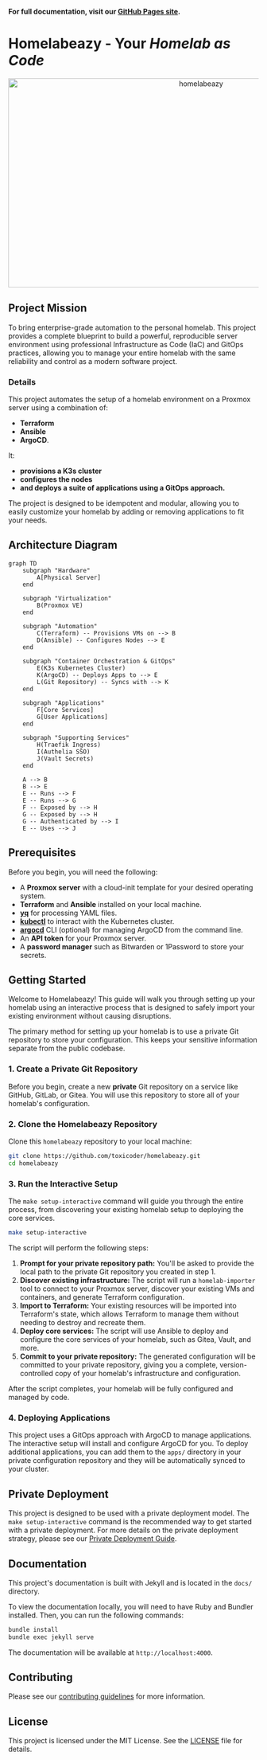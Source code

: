 **For full documentation, visit our [GitHub Pages site](https://toxicoder.github.io/homelabeazy).**

# Homelabeazy - Your _Homelab as Code_

<div align="center">
    <img width="760" height="420" alt="homelabeazy" src="https://github.com/user-attachments/assets/36680064-3e62-4a1b-b558-989c29bb0e9c" />
</div>

## Project Mission

To bring enterprise-grade automation to the personal homelab. This project provides a complete blueprint to build a powerful, reproducible server environment using professional Infrastructure as Code (IaC) and GitOps practices, allowing you to manage your entire homelab with the same reliability and control as a modern software project.

### Details

This project automates the setup of a homelab environment on a Proxmox server using a combination of:

* **Terraform**
* **Ansible**
* **ArgoCD**.

It:

- **provisions a K3s cluster**
- **configures the nodes**
- **and deploys a suite of applications using a GitOps approach.**

The project is designed to be idempotent and modular, allowing you to easily customize your homelab by adding or removing applications to fit your needs.

## Architecture Diagram

```mermaid
graph TD
    subgraph "Hardware"
        A[Physical Server]
    end

    subgraph "Virtualization"
        B(Proxmox VE)
    end

    subgraph "Automation"
        C(Terraform) -- Provisions VMs on --> B
        D(Ansible) -- Configures Nodes --> E
    end

    subgraph "Container Orchestration & GitOps"
        E(K3s Kubernetes Cluster)
        K(ArgoCD) -- Deploys Apps to --> E
        L(Git Repository) -- Syncs with --> K
    end

    subgraph "Applications"
        F[Core Services]
        G[User Applications]
    end

    subgraph "Supporting Services"
        H(Traefik Ingress)
        I(Authelia SSO)
        J(Vault Secrets)
    end

    A --> B
    B --> E
    E -- Runs --> F
    E -- Runs --> G
    F -- Exposed by --> H
    G -- Exposed by --> H
    G -- Authenticated by --> I
    E -- Uses --> J
```

## Prerequisites

Before you begin, you will need the following:

-   A **Proxmox server** with a cloud-init template for your desired operating system.
-   **Terraform** and **Ansible** installed on your local machine.
-   **[yq](https://github.com/mikefarah/yq#install)** for processing YAML files.
-   **[kubectl](https://kubernetes.io/docs/tasks/tools/install-kubectl/)** to interact with the Kubernetes cluster.
-   **[argocd](https://argo-cd.readthedocs.io/en/stable/cli_installation/)** CLI (optional) for managing ArgoCD from the command line.
-   An **API token** for your Proxmox server.
-   A **password manager** such as Bitwarden or 1Password to store your secrets.

## Getting Started

Welcome to Homelabeazy! This guide will walk you through setting up your homelab using an interactive process that is designed to safely import your existing environment without causing disruptions.

The primary method for setting up your homelab is to use a private Git repository to store your configuration. This keeps your sensitive information separate from the public codebase.

### 1. Create a Private Git Repository

Before you begin, create a new **private** Git repository on a service like GitHub, GitLab, or Gitea. You will use this repository to store all of your homelab's configuration.

### 2. Clone the Homelabeazy Repository

Clone this `homelabeazy` repository to your local machine:

```bash
git clone https://github.com/toxicoder/homelabeazy.git
cd homelabeazy
```

### 3. Run the Interactive Setup

The `make setup-interactive` command will guide you through the entire process, from discovering your existing homelab setup to deploying the core services.

```bash
make setup-interactive
```

The script will perform the following steps:

1.  **Prompt for your private repository path:** You'll be asked to provide the local path to the private Git repository you created in step 1.
2.  **Discover existing infrastructure:** The script will run a `homelab-importer` tool to connect to your Proxmox server, discover your existing VMs and containers, and generate Terraform configuration.
3.  **Import to Terraform:** Your existing resources will be imported into Terraform's state, which allows Terraform to manage them without needing to destroy and recreate them.
4.  **Deploy core services:** The script will use Ansible to deploy and configure the core services of your homelab, such as Gitea, Vault, and more.
5.  **Commit to your private repository:** The generated configuration will be committed to your private repository, giving you a complete, version-controlled copy of your homelab's infrastructure and configuration.

After the script completes, your homelab will be fully configured and managed by code.

### 4. Deploying Applications

This project uses a GitOps approach with ArgoCD to manage applications. The interactive setup will install and configure ArgoCD for you. To deploy additional applications, you can add them to the `apps/` directory in your private configuration repository and they will be automatically synced to your cluster.

## Private Deployment

This project is designed to be used with a private deployment model. The `make setup-interactive` command is the recommended way to get started with a private deployment. For more details on the private deployment strategy, please see our [Private Deployment Guide](PRIVATE_DEPLOYMENT.md).

## Documentation

This project's documentation is built with Jekyll and is located in the `docs/` directory.

To view the documentation locally, you will need to have Ruby and Bundler installed. Then, you can run the following commands:

```bash
bundle install
bundle exec jekyll serve
```

The documentation will be available at `http://localhost:4000`.

## Contributing

Please see our [contributing guidelines](CONTRIBUTING.md) for more information.

## License

This project is licensed under the MIT License. See the [LICENSE](LICENSE) file for details.
